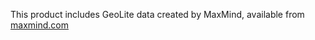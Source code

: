 This product includes GeoLite data created by MaxMind, available from [maxmind.com](http://maxmind.com)